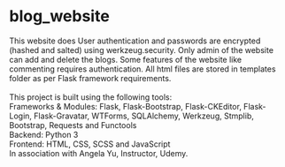 # blog_website
This website does User authentication and passwords are encrypted (hashed and salted) using werkzeug.security. Only admin of the website can add and delete the blogs. Some features of the website like commenting requires authentication. All html files are stored in templates folder as per Flask framework requirements.
<br>
<br>
This project is built using the following tools:
<br>
Frameworks & Modules: Flask, Flask-Bootstrap, Flask-CKEditor, Flask-Login, Flask-Gravatar, WTForms, SQLAlchemy, Werkzeug, Stmplib, Bootstrap, Requests and Functools
<br>
Backend: Python 3
<br>
Frontend: HTML, CSS, SCSS and JavaScript
<br>
In association with Angela Yu, Instructor, Udemy.
